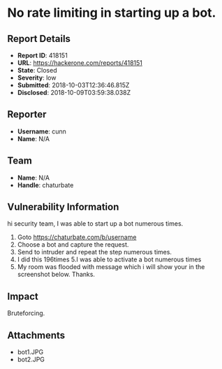 # No rate limiting in starting up a bot.

## Report Details
- **Report ID**: 418151
- **URL**: https://hackerone.com/reports/418151
- **State**: Closed
- **Severity**: low
- **Submitted**: 2018-10-03T12:36:46.815Z
- **Disclosed**: 2018-10-09T03:59:38.038Z

## Reporter
- **Username**: cunn
- **Name**: N/A

## Team
- **Name**: N/A
- **Handle**: chaturbate

## Vulnerability Information
hi security team,
I was able to start up a bot numerous times.
1. Goto https://chaturbate.com/b/username
2. Choose a bot and capture the request.
3. Send to intruder and repeat the step numerous times.
4. I did this 196times 
5.I was able to activate a bot numerous times
6. My room was flooded with message which i will show your in the screenshot below.
Thanks.

## Impact

Bruteforcing.

## Attachments
- bot1.JPG
- bot2.JPG

